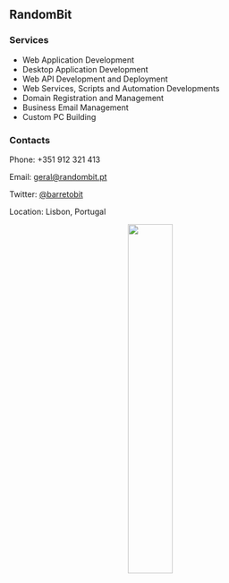 ## RandomBit

### Services

- Web Application Development
- Desktop Application Development
- Web API Development and Deployment
- Web Services, Scripts and Automation Developments
- Domain Registration and Management
- Business Email Management
- Custom PC Building

### Contacts

Phone: +351 912 321 413

Email: [geral@randombit.pt](mailto:geral@randombit.pt)

Twitter: [@barretobit](https://twitter.com/barretobit)

Location: Lisbon, Portugal


<p align="center" width="100%">
    <img width="40%" src="https://randombit2blog.files.wordpress.com/2018/03/randombitsmall.jpg"> 
</p>
